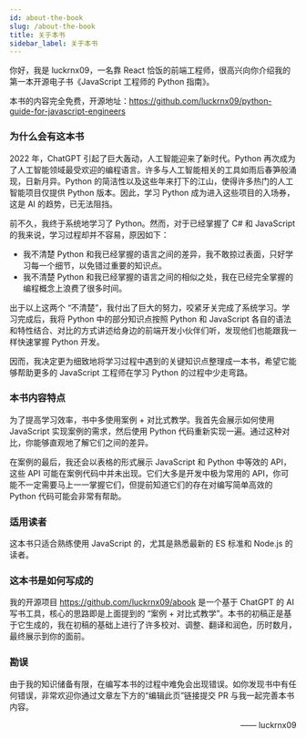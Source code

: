 ```yaml
---
id: about-the-book
slug: /about-the-book
title: 关于本书
sidebar_label: 关于本书
---
```


你好，我是 luckrnx09，一名靠 React 恰饭的前端工程师，很高兴向你介绍我的第一本开源电子书《JavaScript 工程师的 Python 指南》。

本书的内容完全免费，开源地址：https://github.com/luckrnx09/python-guide-for-javascript-engineers

### 为什么会有这本书

2022 年，ChatGPT 引起了巨大轰动，人工智能迎来了新时代。Python 再次成为了人工智能领域最受欢迎的编程语言。许多与人工智能相关的工具如雨后春笋般涌现，日新月异。Python 的简洁性以及这些年来打下的江山，使得许多热门的人工智能项目仅提供 Python 版本。因此，学习 Python 成为进入这些项目的入场券，这是 AI 的趋势，已无法阻挡。

前不久，我终于系统地学习了 Python。然而，对于已经掌握了 C# 和 JavaScript 的我来说，学习过程却并不容易，原因如下：

- 我不清楚 Python 和我已经掌握的语言之间的差异，我不敢掠过表面，只好学习每一个细节，以免错过重要的知识点。
- 我不清楚 Python 和我已经掌握的语言之间的相似之处，我在已经完全掌握的编程概念上浪费了很多时间。

出于以上这两个 “不清楚”，我付出了巨大的努力，咬紧牙关完成了系统学习。学习完成后，我将 Python 中的部分知识点按照 Python 和 JavaScript 各自的语法和特性结合、对比的方式讲述给身边的前端开发小伙伴们听，发现他们也能跟我一样快速掌握 Python 开发。

因而，我决定更为细致地将学习过程中遇到的关键知识点整理成一本书，希望它能够帮助更多的 JavaScript 工程师在学习 Python 的过程中少走弯路。

### 本书内容特点

为了提高学习效率，书中多使用案例 + 对比式教学。我首先会展示如何使用 JavaScript 实现案例的需求，然后使用 Python 代码重新实现一遍。通过这种对比，你能够直观地了解它们之间的差异。

在案例的最后，我还会以表格的形式展示 JavaScript 和 Python 中等效的 API，这些 API 可能在案例代码中并未出现。它们大多是开发中极为常用的 API，你可能不一定需要马上一一掌握它们，但提前知道它们的存在对编写简单高效的 Python 代码可能会非常有帮助。

### 适用读者

这本书只适合熟练使用 JavaScript 的，尤其是熟悉最新的 ES 标准和 Node.js 的读者。

### 这本书是如何写成的

我的开源项目 https://github.com/luckrnx09/abook 是一个基于 ChatGPT 的 AI 写书工具，核心的思路即是上面提到的 “案例 + 对比式教学”。本书的初稿正是基于它生成的，我在初稿的基础上进行了许多校对、调整、翻译和润色，历时数月，最终展示到你的面前。

### 勘误

由于我的知识储备有限，在编写本书的过程中难免会出现错误。如你发现书中有任何错误，非常欢迎你通过文章左下方的“编辑此页”链接提交 PR 与我一起完善本书内容。

<div align="right">
    <span> —— </span>
    <span>luckrnx09</span>
</div>
